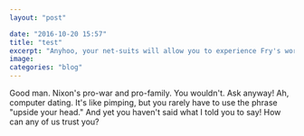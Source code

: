 ```yaml
---
layout: "post"

date: "2016-10-20 15:57"
title: "test"
excerpt: "Anyhoo, your net-suits will allow you to experience Fry's worm infested bowels as if you were actually wriggling through them."
image:
categories: "blog"
---
```


Good man. Nixon's pro-war and pro-family. You wouldn't. Ask anyway! Ah, computer dating. It's like pimping, but you rarely have to use the phrase "upside your head." And yet you haven't said what I told you to say! How can any of us trust you?
